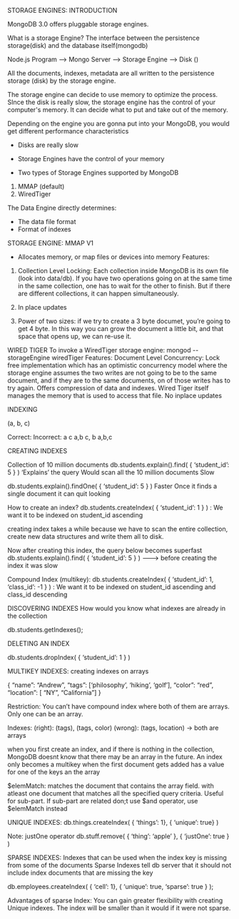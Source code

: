 STORAGE ENGINES: INTRODUCTION

MongoDB 3.0 offers pluggable storage engines.

What is a storage Engine?
The interface between the persistence storage(disk) and the database itself(mongodb)

Node.js Program --> Mongo Server --> Storage Engine --> Disk ()

All the documents, indexes, metadata are all written to the persistence storage (disk) by the storage engine.

The storage engine can decide to use memory to optimize the process. SInce the disk is really slow, the storage engine has the
control of your computer's memory. It can decide what to put and take out of the memory.

Depending on the engine you are gonna put into your MongoDB, you would get different performance characteristics

- Disks are really slow
- Storage Engines have the control of your memory

- Two types of Storage Engines supported by MongoDB
1. MMAP (default)
2. WiredTiger

The Data Engine directly determines:
- The data file format
- Format of indexes


STORAGE ENGINE: MMAP V1

- Allocates memory, or map files or devices into memory
Features:
1. Collection Level Locking:
Each collection inside MongoDB is its own file (look into data/db). If you have two operations going on at the same time in
the same collection, one has to wait for the other to finish. But if there are different collections, it can happen simultaneously.




2. In place updates
3. Power of two sizes: if we try to create a 3 byte documet, you’re going to get 4 byte. In this way you can grow the document a little bit, and that space that opens up, we can re-use it.



WIRED TIGER
To invoke a WiredTiger storage engine:
mongod --storageEngine wiredTiger
Features:
Document Level Concurrency: Lock free implementation which has an optimistic concurrency model where the storage engine assumes the two writes are not going to be to the same document, and if they are to the same documents, on of those writes has to try again.
Offers compression of data and indexes. Wired Tiger itself manages the memory that is used to access that file.
No inplace updates



INDEXING

(a, b, c)

Correct:		                 Incorrect:
a					c
a,b					c, b
a,b,c

CREATING INDEXES

Collection of 10 million documents
db.students.explain().find( { ‘student_id’: 5 } )
‘Explains’ the query
Would scan all the 10 million documents
Slow

db.students.explain().findOne( { ‘student_id’: 5 } )
Faster
Once it finds a single document it can quit looking


How to create an index?
db.students.createIndex( { ‘student_id’: 1 } ) :
We want it to be indexed on student_id ascending

creating index takes a while because we have to scan the entire collection, create new data structures and write them all to disk.

Now after creating this index, the query below becomes superfast
db.students.explain().find( { ‘student_id’: 5 } )  ---> before creating the index it was slow

Compound Index (multikey):
db.students.createIndex( { ‘student_id’: 1, ‘class_id’: -1 } ) :
We want it to be indexed on student_id ascending and class_id descending


DISCOVERING INDEXES
How would you know what indexes are already in the collection

db.students.getIndexes();

DELETING AN INDEX

db.students.dropIndex( { ‘student_id’: 1 } )


MULTIKEY INDEXES: creating indexes on arrays

{
	“name”: “Andrew”,
	“tags”: [‘philosophy’, ‘hiking’, ‘golf’],
	“color”: “red”,
	“location”: [ “NY”, “California”]
}

Restriction:
You can’t have compound index where both of them are arrays. Only one can be an array.

Indexes:
(right):  (tags), (tags, color)
(wrong): (tags, location) → both are arrays




when you first create an index, and if there is nothing in the collection, MongoDB doesnt know that there may be an array in the future. An index only becomes a multikey when the first document gets added has a value for one of the keys an the array


$elemMatch: matches the document that contains the array field. with atleast one document that matches all the specified query criteria. Useful for sub-part.
If sub-part are related don;t use $and operator, use $elemMatch instead


UNIQUE INDEXES:
db.things.createIndex( { ‘things’: 1}, { ‘unique’: true} )

Note: justOne operator
db.stuff.remove( { ‘thing’: ‘apple’ }, { ‘justOne’: true } )


SPARSE INDEXES:
Indexes that can be used when the index key is missing from some of the documents
 Sparse Indexes tell db server that it should not include index documents that are missing the key

db.employees.createIndex( { ‘cell’: 1}, { ‘unique’: true, ‘sparse’: true } );

Advantages of sparse Index:
You can gain greater flexibility with creating Unique indexes.
The index will be smaller than it would if it were not sparse.
